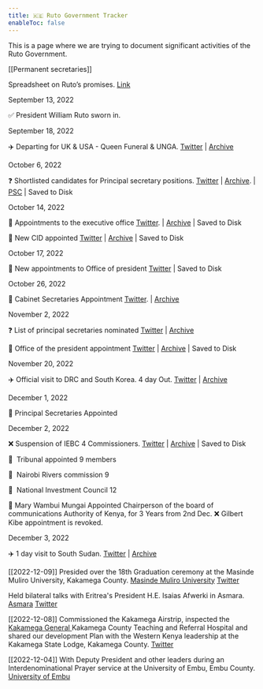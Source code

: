 ```yaml
---
title: 🇰🇪 Ruto Government Tracker
enableToc: false
---
```

This is a page where we are trying to document significant activities of the Ruto Government. 

[[Permanent secretaries]]

Spreadsheet on Ruto’s promises. [Link](https://docs.google.com/spreadsheets/d/12_sOeITaMcrbdH-21Lj29582soUnai1oW6fJ2nZziaQ/edit#gid=0)

September 13, 2022 

✅  President William Ruto sworn in. 

September 18, 2022 

✈️ Departing for UK & USA - Queen Funeral & UNGA. [Twitter](https://twitter.com/HusseinMohamedg/status/1571459828542836737) |  [Archive](https://archive.ph/Hud9p)  

October 6, 2022 

❓ Shortlisted candidates for Principal secretary positions. [Twitter](https://twitter.com/OliverMathenge/status/1578092841284296704/)  |  [Archive](https://archive.ph/zcOxU). |  [PSC](https://www.publicservice.go.ke/index.php/media-center/2/200-shortlisted-candidates-for-the-position-of-principal-secretary-in-the-public-service)  | Saved to Disk

October 14, 2022 

🤝 Appointments to the executive office [Twitter](https://twitter.com/OliverMathenge/status/1580919005111406593). |  [Archive](https://web.archive.org/web/20221204102207/https://twitter.com/OliverMathenge/status/1580919005111406593)  | Saved to Disk

🤝 New CID appointed [Twitter](https://twitter.com/OliverMathenge/status/1581163242503536641)   |  [Archive](https://web.archive.org/web/2/https://twitter.com/OliverMathenge/status/1581163242503536641)  |  Saved to Disk

October 17, 2022 

🤝 New appointments to Office of president [Twitter](https://twitter.com/OliverMathenge/status/1582034645935591428) | Saved to Disk

October 26, 2022 

🤝 Cabinet Secretaries Appointment [Twitter](https://twitter.com/OliverMathenge/status/1585315815012052993).  |  [Archive](https://web.archive.org/web/20221204103400/https://twitter.com/OliverMathenge/status/1585315815012052993)

November 2, 2022 

❓ List of principal secretaries nominated [Twitter](https://twitter.com/OliverMathenge/status/1587748306788261889) | [Archive](https://web.archive.org/web/2/https://twitter.com/OliverMathenge/status/1587748306788261889)

🤝 Office of the president appointment [Twitter](https://twitter.com/HusseinMohamedg/status/1587824080966893570)  | [Archive](https://web.archive.org/web/20221204105743/https://twitter.com/HusseinMohamedg/status/1587824080966893570) | Saved to Disk

November 20, 2022 

✈️ Official visit to DRC and South Korea. 4 day Out.   [Twitter](https://twitter.com/OliverMathenge/status/1594266254520492032)  |  [Archive](https://web.archive.org/web/20221204095054/https://twitter.com/OliverMathenge/status/1594266254520492032)

December 1, 2022 

🤝 Principal Secretaries Appointed 

December 2, 2022 

❌ Suspension of IEBC 4 Commissioners.  [Twitter](https://twitter.com/HusseinMohamedg/status/1598602199520665604)  | [Archive](https://web.archive.org/web/20221204095850/https://twitter.com/HusseinMohamedg/status/1598602199520665604) | Saved to Disk

🤝  Tribunal appointed  9 members

🤝  Nairobi Rivers commission 9

🤝  National Investment Council 12  

🤝  Mary Wambui Mungai Appointed Chairperson of the board of communications Authority of Kenya, for 3 Years from 2nd Dec. ❌ Gilbert Kibe appointment is revoked. 

December 3, 2022 

✈️ 1 day visit to South Sudan. [Twitter](https://twitter.com/StateHouseKenya/status/1599068310582095872)  | [Archive](https://archive.ph/ncGA9) 

[[2022-12-09]]
Presided over the 18th Graduation ceremony at the Masinde Muliro University, Kakamega County.
[Masinde Muliro University](geo:0.290482,34.764009702024)  [Twitter](https://twitter.com/WilliamsRuto/status/1601215230218219520)

Held bilateral talks with Eritrea's President H.E. Isaias Afwerki in Asmara. [Asmara](geo:15.3389667,38.9326763) [Twitter](https://twitter.com/WilliamsRuto/status/1601268166180864001)

[[2022-12-08]]
Commissioned the Kakamega Airstrip, inspected the [Kakamega General ](geo:0.27365335,34.759278253486436) Kakamega County Teaching and Referral Hospital and shared our development Plan with the Western Kenya leadership at the Kakamega State Lodge, Kakamega County. [Twitter](https://twitter.com/WilliamsRuto/status/1600889795672436739) 

[[2022-12-04]]
With Deputy President and other leaders during an Interdenominational Prayer service at the University of Embu, Embu County. [University of Embu](geo:-0.5092213,37.456965201358926)  
